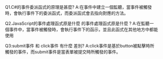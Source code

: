 Q1.C#的事件委派函式的原理是甚麼?
A:在事件中建立一個監聽，當事件被觸發時，會執行事件下的委派函式，而委派函式會去指向對應的方法。

Q2.JavaScript的事件處理函式原是什麼 的事件處理函式原是什麼 ?
A:在監聽一個事件中，當事件被觸發時，會執行事件下的函示，並且此函式在其他地方中都能使用

Q3:submit事件 和 click事件 有什麼 差別?
A:click事件是基於button被點擊時所觸發的事件，而submit事件是當表單被提交時所觸發的事件。
